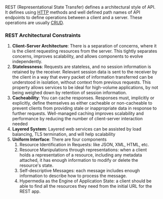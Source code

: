 


REST (Representational State Transfer) defines a architectural style of API. It defines using [HTTP](HTTP.md) methods and well defined path names of API endpoints to define operations between a client and a server. These operations are usually [CRUD](CRUD.md).


### REST Architectural Constraints

1. **Client-Server Architecture**: There is a separation of concerns, where it is the client requesting resources from the server. This tightly separates concerns, improves scalability, and allows components to evolve independently.
2. **Statelessness**: Requests are stateless, and no session information is retained by the receiver. Relevant session data is sent to the receiver by the client in a way that every packet of information transferred can be understood in isolation, without context from previous requests. This property allows services to be ideal for high-volume applications, by not being weighed down by retention of session information.
3. **Cacheability**: You can cache responses. Responses must, implicitly or explicitly, define themselves as either cacheable or non-cacheable to prevent clients from providing stale or inappropriate data in response to further requests. Well-managed caching improves scalability and performance by reducing the number of client-server interaction needed
4. **Layered System**: Layered web services can be assisted by load balancing, TLS termination, and will help scalability
5. **Uniform Interface**: There are four components
	1. Resource Identification in Requests: like JSON, XML, HTML, etc.
	2. Resource Manipulations through representations: when a client holds a representation of a resource, including any metadata attached, it has enough information to modify or delete the resource's state.
	3. Self-descriptive Messages: each message includes enough information to describe how to process the message.
	4. Hypermedia as the Engine of Application State: a client should be able to find all the resources they need from the initial URL for the REST app.